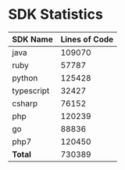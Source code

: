 # SDK Statistics

| SDK Name | Lines of Code |
| -------- | ------------- |
| java | 109070 |
| ruby | 57787 |
| python | 125428 |
| typescript | 32427 |
| csharp | 76152 |
| php | 120239 |
| go | 88836 |
| php7 | 120450 |
| **Total** | 730389 |
